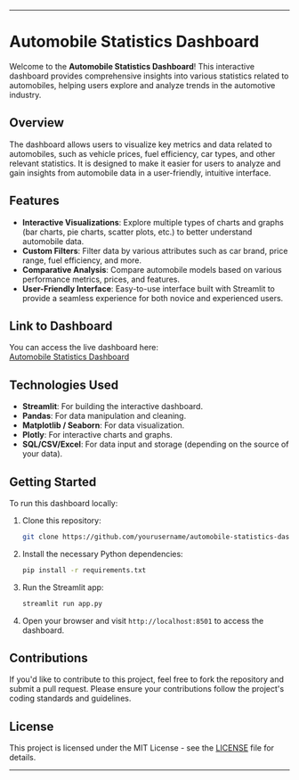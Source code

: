 

---

# Automobile Statistics Dashboard

Welcome to the **Automobile Statistics Dashboard**! This interactive dashboard provides comprehensive insights into various statistics related to automobiles, helping users explore and analyze trends in the automotive industry.

## Overview

The dashboard allows users to visualize key metrics and data related to automobiles, such as vehicle prices, fuel efficiency, car types, and other relevant statistics. It is designed to make it easier for users to analyze and gain insights from automobile data in a user-friendly, intuitive interface.

## Features

- **Interactive Visualizations**: Explore multiple types of charts and graphs (bar charts, pie charts, scatter plots, etc.) to better understand automobile data.
- **Custom Filters**: Filter data by various attributes such as car brand, price range, fuel efficiency, and more.
- **Comparative Analysis**: Compare automobile models based on various performance metrics, prices, and features.
- **User-Friendly Interface**: Easy-to-use interface built with Streamlit to provide a seamless experience for both novice and experienced users.
  
## Link to Dashboard

You can access the live dashboard here:  
[Automobile Statistics Dashboard](https://bhhq2kfquhkm8qhbq28guy.streamlit.app/)

## Technologies Used

- **Streamlit**: For building the interactive dashboard.
- **Pandas**: For data manipulation and cleaning.
- **Matplotlib / Seaborn**: For data visualization.
- **Plotly**: For interactive charts and graphs.
- **SQL/CSV/Excel**: For data input and storage (depending on the source of your data).

## Getting Started

To run this dashboard locally:

1. Clone this repository:
   ```bash
   git clone https://github.com/yourusername/automobile-statistics-dashboard.git
   ```

2. Install the necessary Python dependencies:
   ```bash
   pip install -r requirements.txt
   ```

3. Run the Streamlit app:
   ```bash
   streamlit run app.py
   ```

4. Open your browser and visit `http://localhost:8501` to access the dashboard.


## Contributions

If you'd like to contribute to this project, feel free to fork the repository and submit a pull request. Please ensure your contributions follow the project's coding standards and guidelines.

## License

This project is licensed under the MIT License - see the [LICENSE](LICENSE) file for details.

---
